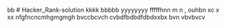 bb # Hacker_Rank-solution
kkkk
bbbbb
yyyyyyyy
fffffhnn
m n ,
ouhbn 
xc x  xx
nfgfncncmhgmgmgh
bvccbcvch
cvbdfbdbdfdbdxxbx
bvn vbvbvcv
